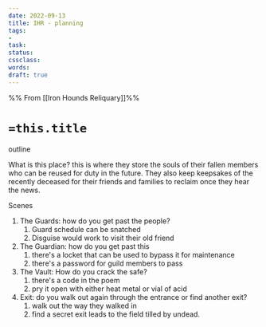 ```yaml
---
date: 2022-09-13
title: IHR - planning
tags:
- 
task:
status:
cssclass:
words:
draft: true
---
```

%% From [[Iron Hounds Reliquary]]%%
# `=this.title`
outline

What is this place? 
this is where they store the souls of their fallen members who can be reused for duty in the future. 
They also keep keepsakes of the recently deceased for their friends and families to reclaim once they hear the news.

Scenes
1. The Guards: how do you get past the people?
	1. Guard schedule can be snatched
	2. Disguise would work to visit their old friend
2. The Guardian: how do you get past this
	1. there's a locket that can be used to bypass it for maintenance
	2. there's a password for guild members to pass
3. The Vault: How do you crack the safe?
	1. there's a code in the poem
	2. pry it open with either heat metal or vial of acid
4. Exit: do you walk out again through the entrance or find another exit?
	1. walk out the way they walked in
	2. find a secret exit leads to the field tilled by undead.
